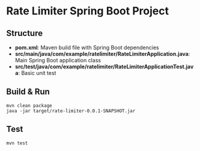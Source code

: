 # Rate Limiter Spring Boot Project

## Structure
- **pom.xml**: Maven build file with Spring Boot dependencies
- **src/main/java/com/example/ratelimiter/RateLimiterApplication.java**: Main Spring Boot application class
- **src/test/java/com/example/ratelimiter/RateLimiterApplicationTest.java**: Basic unit test

## Build & Run

```
mvn clean package
java -jar target/rate-limiter-0.0.1-SNAPSHOT.jar
```

## Test

```
mvn test
```
